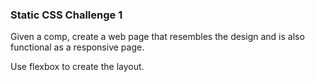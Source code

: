 ### Static CSS Challenge 1

Given a comp, create a web page that resembles the design and is also functional as a responsive page.

Use flexbox to create the layout.
